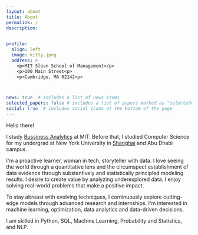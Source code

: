```yaml
---
layout: about
title: About
permalink: /
description: 
  

profile:
  align: left
  image: kitty.jpeg
  address: >
    <p>MIT Sloan School of Management</p>
    <p>100 Main Street<p>
    <p>Cambridge, MA 02142<p>



news: true  # includes a list of news items
selected_papers: false # includes a list of papers marked as "selected={true}"
social: true  # includes social icons at the bottom of the page
---
```


<!-- My name is Xinyao Han. I am a <a href="https://mitsloan.mit.edu/master-of-business-analytics/">Master of Bussiness Analytics</a> student at  Sloan School of Management. I graduated from NYU Shanghai with a major in Computer Science.

In case you don't know, I am a little kitty and I like to eat seafood very much. At my leisure time, I only nap and procrastinate. Also my biggest hobby is to play with my little puppy who is so nice, kind, warmhearted, good-looking, humorous, smart, and understanding.

By the way, I am also looking for jobs and I can catch mice and play with myself. I try hard not to mess with your furnitures and keep you a clean home. For a recent resume, click [here](/assets/pdf/XinyaoHan_resume_1205.pdf). -->

Hello there!

I study <a href="https://mitsloan.mit.edu/master-of-business-analytics/">Bussiness Analytics</a> at MIT. Before that, I studied Computer Science for my undergrad at New York University in <a href="https://shanghai.nyu.edu/">Shanghai</a> and Abu Dhabi campus.

I'm a proactive learner, woman in tech, storyteller with data. I love seeing the world through a quantitative lens and the circumspect establishment of data evidence through substantively and statistically principled modeling results. I desire to create value by analyzing underexplored data. I enjoy solving real-world problems that make a positive impact.

To stay abreast with evolving techniques, I continuously explore cutting-edge models through advanced research and internships. I'm interested in machine learning, optimization, data analytics and data-driven decisions.

I am skilled in Python, SQL, Machine Learning, Probability and Statistics, and NLP.